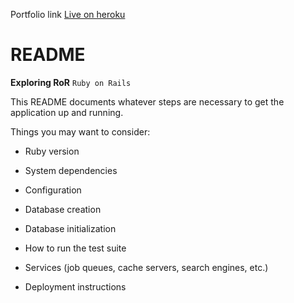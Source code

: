 Portfolio link [Live on heroku](https://portfolio-ghada.herokuapp.com)
# README

**Exploring RoR** ``Ruby on Rails``

This README documents whatever steps are necessary to get the
application up and running.

Things you may want to consider:

* Ruby version

* System dependencies

* Configuration

* Database creation

* Database initialization

* How to run the test suite

* Services (job queues, cache servers, search engines, etc.)

* Deployment instructions
